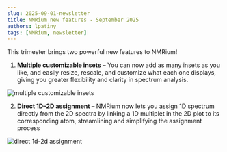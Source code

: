```yaml
---
slug: 2025-09-01-newsletter
title: NMRium new features - September 2025
authors: lpatiny
tags: [NMRium, newsletter]
---
```


This trimester brings two powerful new features to NMRium!

1. **Multiple customizable insets** – You can now add as many insets as you like, and easily resize, rescale, and customize what each one displays, giving you greater flexibility and clarity in spectrum analysis.

![multiple customizable insets](/newsletters/2025/september/multiple-customizable-insets.gif)

2. **Direct 1D–2D assignment** – NMRium now lets you assign 1D spectrum directly from the 2D spectra by linking a 1D multiplet in the 2D plot to its corresponding atom, streamlining and simplifying the assignment process

![direct 1d-2d assignment](/newsletters/2025/september/direct-1d-2d-assignment.gif)
